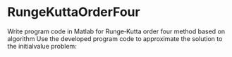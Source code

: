 # RungeKuttaOrderFour
Write program code in Matlab for Runge‐Kutta order four method based on
algorithm
Use the developed program code to approximate the solution to the initialvalue
problem:
